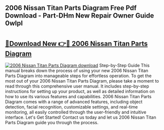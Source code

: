## 2006 Nissan Titan Parts Diagram Free Pdf Download - Part-DHm New Repair Owner Guide 0wIpI

# <h2><a href="http://dfp1rp.blite.top/?on=2006+Nissan+Titan+Parts+Diagram">🔗Download New 👉🔴 2006 Nissan Titan Parts Diagram</a></h2>

[![2006 Nissan Titan Parts Diagram download](https://i.imgur.com/lujVjoI.png)](http://dfp1rp.blite.top/?on=2006+Nissan+Titan+Parts+Diagram)
Step-by-Step Guide This manual breaks down the process of using your new 2006 Nissan Titan Parts Diagram into manageable steps for effortless operation. To get the most out of your 2006 Nissan Titan Parts Diagram, please take a moment to read through this comprehensive user manual. It includes step-by-step instructions for setting up your product, as well as detailed information on how to use its various features and capabilities. 2006 Nissan Titan Parts Diagram comes with a range of advanced features, including object detection, facial recognition, customizable settings, and real-time monitoring, all easily controlled through the user-friendly and intuitive interface. Let's Get Started! Contact us today and let us 2006 Nissan Titan Parts Diagram guide you through the process.
